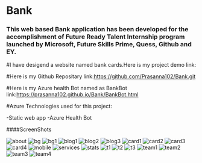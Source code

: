 # Bank

### This web based Bank application has been developed for the accomplishment of Future Ready Talent Internship program launched by Microsoft, Future Skills Prime, Quess, Github and EY.

#I have desigend a website named bank cards.Here is my project demo link:

#Here is my Github Repositary link:https://github.com/Prasanna102/Bank.git

#Here is my Azure health Bot named as BankBot link:https://prasanna102.github.io/Bank/BankBot.html

#Azure Technologies used for this project:

  -Static web app
  -Azure Health Bot

####ScreenShots


![about](https://user-images.githubusercontent.com/114816345/202844794-2fbaf496-a325-40ec-8943-f0e5cbebf522.jpg)
![bg](https://user-images.githubusercontent.com/114816345/202844796-e2b61086-44a4-4677-a956-3d1f24c82558.jpg)
![bg1](https://user-images.githubusercontent.com/114816345/202844797-96d63b32-20f5-4bd4-91f9-d55c3bc4cc65.jpg)
![blog1](https://user-images.githubusercontent.com/114816345/202844802-058b3dbf-48e6-4ccc-8ba0-2e53d358594e.jpg)
![blog2](https://user-images.githubusercontent.com/114816345/202844803-60452985-703d-4ce3-8ff1-db17cb4d6b03.jpg)
![blog3](https://user-images.githubusercontent.com/114816345/202844804-5b2f143c-cd4b-4e11-8ccc-8e430cf9a83f.jpg)
![card1](https://user-images.githubusercontent.com/114816345/202844805-fdb439fd-097f-4064-834b-65c38c9e1fc5.png)
![card2](https://user-images.githubusercontent.com/114816345/202844806-98ef98d5-5c76-4e34-b71b-7b0acc07010e.png)
![card3](https://user-images.githubusercontent.com/114816345/202844807-221abf88-935e-42d3-861f-33dc56866491.png)
![card4](https://user-images.githubusercontent.com/114816345/202844808-a17cc70c-8dc2-4d09-9c7f-b886cbbd7885.png)
![mobile](https://user-images.githubusercontent.com/114816345/202844811-f36d3938-2f77-4137-9a2d-9f4edf0a75f5.png)
![services](https://user-images.githubusercontent.com/114816345/202844813-b9392782-71f4-4968-acf4-597a1e82c354.jpg)
![stats](https://user-images.githubusercontent.com/114816345/202844814-da572ca5-3433-4896-973e-20dae4dffdef.jpg)
![t1](https://user-images.githubusercontent.com/114816345/202844815-d887e1ea-fa40-4a0b-9a98-4f6699430996.jpg)
![t2](https://user-images.githubusercontent.com/114816345/202844816-60a8c56c-77bc-4c4f-b2b2-5f6680d3d8b0.jpg)
![t3](https://user-images.githubusercontent.com/114816345/202844817-a3b65a62-7fca-48a4-937d-ab78b515c60f.jpg)
![team1](https://user-images.githubusercontent.com/114816345/202844818-15eb3f2c-a3b2-453e-825b-dc27132ab24f.jpg)
![team2](https://user-images.githubusercontent.com/114816345/202844819-53037fd9-e1e3-4e75-a1b8-c2c59c14b49a.jpg)
![team3](https://user-images.githubusercontent.com/114816345/202844821-c3bca199-fb32-4945-9c83-840d4c14920c.jpg)
![team4](https://user-images.githubusercontent.com/114816345/202844823-6208e856-6bbc-49f8-a031-0047a1a400ee.jpg)
